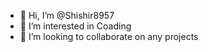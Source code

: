 - 👋 Hi, I’m @Shishir8957
- 👀 I’m interested in Coading
- 💞️ I’m looking to collaborate on any projects

<div data-iframe-width="150" data-iframe-height="270" data-share-badge-id="65b0bebc-db75-4074-a172-d6d556378af1" data-share-badge-host="https://www.credly.com"></div><script type="text/javascript" async src="//cdn.credly.com/assets/utilities/embed.js"></script>
<!---
Shishir8957/Shishir8957 is a ✨ special ✨ repository because its `README.md` (this file) appears on your GitHub profile.
You can click the Preview link to take a look at your changes.
--->

